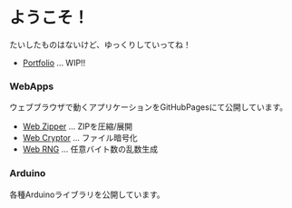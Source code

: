 # ようこそ！
たいしたものはないけど、ゆっくりしていってね！

- [Portfolio](https://dojyorin.github.io/dojyorin) ... WIP!!

### WebApps
ウェブブラウザで動くアプリケーションをGitHubPagesにて公開しています。

- [Web Zipper](https://dojyorin.github.io/webapps/stable/zipper.html) ... ZIPを圧縮/展開
- [Web Cryptor](https://dojyorin.github.io/webapps/stable/cryptor.html) ... ファイル暗号化
- [Web RNG](https://dojyorin.github.io/webapps/stable/rng.html) ... 任意バイト数の乱数生成

### Arduino
各種Arduinoライブラリを公開しています。

<!--
**dojyorin/dojyorin** is a ✨ _special_ ✨ repository because its `README.md` (this file) appears on your GitHub profile.

Here are some ideas to get you started:

- 🔭 I’m currently working on ...
- 🌱 I’m currently learning ...
- 👯 I’m looking to collaborate on ...
- 🤔 I’m looking for help with ...
- 💬 Ask me about ...
- 📫 How to reach me: ...
- 😄 Pronouns: ...
- ⚡ Fun fact: ...
-->
